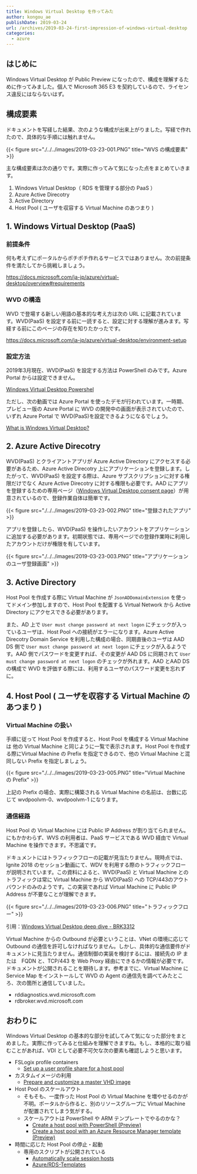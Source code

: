 ```yaml
---
title: Windows Virtual Desktop を作ってみた
author: kongou_ae
publishDate: 2019-03-24
url: /archives/2019-03-24-first-impression-of-windows-virtual-desktop
categories:
  - azure
---
```


## はじめに

Windows Virtual Desktop が Public Preview になったので、構成を理解するために作ってみました。個人で Microsoft 365 E3 を契約しているので、ライセンス違反にはならないはず。

## 構成要素

ドキュメントを写経した結果、次のような構成が出来上がりました。写経で作れたので、具体的な手順には触れません。

{{< figure src="./../../images/2019-03-23-001.PNG" title="WVS の構成要素" >}}

主な構成要素は次の通りです。実際に作ってみて気になった点をまとめていきます。

1. Windows Virtual Desktop（ RDS を管理する部分の PaaS ）
1. Azure Active Direcotry
1. Active Directory
1. Host Pool ( ユーザを収容する Virtual Machine のあつまり )

## 1. Windows Virtual Desktop (PaaS)

### 前提条件

何も考えずにポータルからポチポチ作れるサービスではありません。次の前提条件を満たしてから挑戦しましょう。

https://docs.microsoft.com/ja-jp/azure/virtual-desktop/overview#requirements

### WVD の構造

WVD で登場する新しい用語の基本的な考え方は次の URL に記載されています。WVD(PaaS) を設定する前に一読すると、設定に対する理解が進みます。写経する前にこのページの存在を知りたかったです。

https://docs.microsoft.com/ja-jp/azure/virtual-desktop/environment-setup

### 設定方法

2019年3月現在、WVD(PaaS) を設定する方法は PowerShell のみです。Azure Portal からは設定できません。

[Windows Virtual Desktop Powershel](https://docs.microsoft.com/en-us/powershell/module/windowsvirtualdesktop/?view=windows-virtual-desktop-1.0.0-preview)

ただし、次の動画では Azure Portal を使ったデモが行われています。一時期、プレビュー版の Azure Portal に WVD の開発中の画面が表示されていたので、いずれ Azure Portal で WVD(PaaS)を設定できるようになるでしょう。

[What is Windows Virtual Desktop?](https://youtu.be/30dOLcZ4_9U?t=611)

## 2. Azure Active Direcotry

WVD(PaaS) とクライアントアプリが Azure Active Directory にアクセスする必要があるため、Azure Active Direcotry 上にアプリケーションを登録します。したがって、WVD(PaaS)  を設定する際は、Azure サブスクリプションに対する権限だけでなく Azure Active Direcotry に対する権限も必要です。AAD にアプリを登録するための専用ページ（[Windows Virtual Desktop consent page](https://rdweb.wvd.microsoft.com/)）が用意されているので、登録作業自体は簡単です。

{{< figure src="./../../images/2019-03-23-002.PNG" title="登録されたアプリ" >}}

アプリを登録したら、WVD(PaaS) を操作したいアカウントをアプリケーションに追加する必要があります。初期状態では、専用ページでの登録作業時に利用したアカウントだけが権限を有しています。

{{< figure src="./../../images/2019-03-23-003.PNG" title="アプリケーションのユーザ登録画面" >}}

## 3. Active Directory

Host Pool を作成する際に Virtual Machine が `JsonADDomainExtension` を使ってドメイン参加しますので、Host Pool を配置する Virtual Network から Active Directory にアクセスできる必要があります。

また、AD 上で `User must change password at next logon` にチェックが入っているユーザは、Host Pool への接続がエラーになります。Azure Active Direcotry Domain Service を利用した構成の場合、同期直後のユーザは AAD DS 側で `User must change password at next logon` にチェックが入るようです。AAD 側でパスワードを変更すれば、その変更が AAD DS に同期されて `User must change password at next logon` のチェックが外れます。AAD とAAD DS の構成で WVD を評価する際には、利用するユーザのパスワード変更を忘れずに。

## 4. Host Pool ( ユーザを収容する Virtual Machine のあつまり )

### Virtual Machine の扱い

手順に従って Host Pool を作成すると、Host Pool を構成する Virtual Machine は 他の Virtual Machine と同じように一覧で表示されます。Host Pool を作成する際にVirtual Machine の Prefix を指定できるので、他の Virtual Machine と混同しない Prefix を指定しましょう。

{{< figure src="./../../images/2019-03-23-005.PNG" title="Virtual Machine の Prefix" >}}

上記の Prefix の場合、実際に構築される Virtual Machine の名前は、台数に応じて wvdpoolvm-0、wvdpoolvm-1 になります。

### 通信経路

Host Pool の Virtual Machine には Public IP Address が割り当てられません。にもかかわらず、WVS の利用者は、PaaS サービスである WVD 経由で Virtual Machine を操作できます。不思議です。

ドキュメントにはトラフィックフローの記載が見当たりません。現時点では、Ignite 2018 のセッション動画にて、WDV を利用する際のトラフィックフローが説明されています。この資料によると、WVD(PaaS) と Virtual Machine とのトラフィックは常に Virtual Machine から WVD(PaaS) への TCP/443のアウトバウンドのみのようです。この実装であれば Virtual Machine に Public IP Address が不要なことが理解できます。

{{< figure src="./../../images/2019-03-23-006.PNG" title="トラフィックフロー" >}}

引用：[Windows Virtual Desktop deep dive - BRK3312](https://youtu.be/VQSsgEYamBs?t=688)

Virtual Machine からの Outbound が必要ということは、VNet の環境に応じて Outbound の通信を許可しなければなりません。しかし、具体的な通信要件がドキュメントに見当たりません。通信制御の実装を検討するには、接続先の IP または　FQDN と、TCP/443 を Web Proxy 経由にできるかの情報が必要です。ドキュメントが公開されることを期待します。参考までに、Virtual Machine に Service Map をインストールして WVD の Agent の通信先を調べてみたところ、次の箇所と通信していました。

- rddiagnostics.wvd.microsoft.com
- rdbroker.wvd.microsoft.com

## おわりに

Windows Virtual Desktop の基本的な部分を試してみて気になった部分をまとめました。実際に作ってみると仕組みを理解できますね。もし、本格的に取り組むことがあれば、VDI として必要不可欠な次の要素も確認しようと思います。

- FSLogix profile containers
  - [Set up a user profile share for a host pool](https://docs.microsoft.com/ja-jp/azure/virtual-desktop/create-host-pools-user-profile)
- カスタムイメージの利用
  - [Prepare and customize a master VHD image](https://docs.microsoft.com/ja-jp/azure/virtual-desktop/set-up-customize-master-image)
- Host Pool のスケールアウト
  - そもそも、一度作った Host Pool の Virtual Machine を増やせるのかが不明。ポータルから作ると、別のリソースグループに Virtual Machine が配置されてしまう気がする。
  - スケールアウトは PowerShell や ARM テンプレートでやるのかな？
    - [Create a host pool with PowerShell (Preview)](https://docs.microsoft.com/ja-jp/azure/virtual-desktop/create-host-pools-powershell)
    - [Create a host pool with an Azure Resource Manager template (Preview)](https://docs.microsoft.com/ja-jp/azure/virtual-desktop/create-host-pools-arm-template)
- 時間に応じた Host Pool の停止・起動
  - 専用のスクリプトが公開されている
    - [Automatically scale session hosts](https://docs.microsoft.com/ja-jp/azure/virtual-desktop/set-up-scaling-script)
    - [Azure/RDS-Templates](https://github.com/Azure/RDS-Templates/tree/master/wvd-sh/WVD%20scaling%20script)
